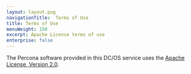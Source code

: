 ```yaml
---
layout: layout.pug
navigationTitle:  Terms of Use
title: Terms of Use
menuWeight: 150
excerpt: Apache License terms of use
enterprise: false
---
```


The Percona software provided in this DC/OS service uses the [Apache License, Version 2.0](https://www.apache.org/licenses/LICENSE-2.0).
